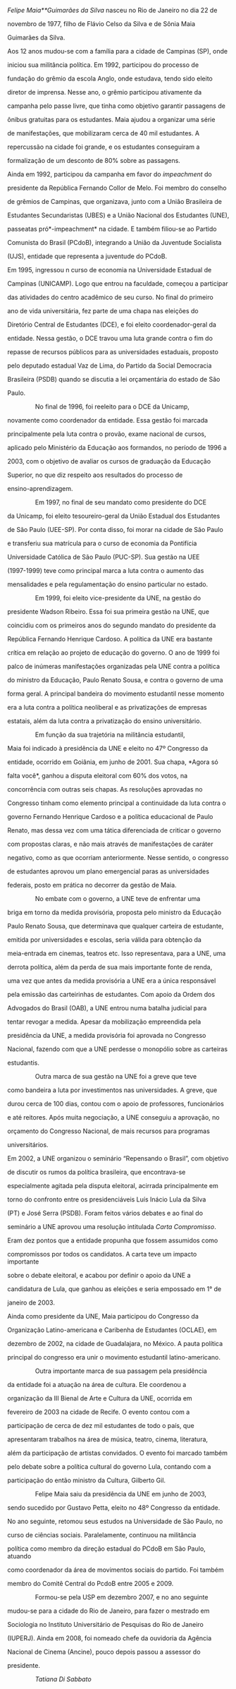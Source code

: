 

*Felipe Maia**Guimarães da Silva* nasceu no Rio de Janeiro no dia 22 de

novembro de 1977, filho de Flávio Celso da Silva e de Sônia Maia

Guimarães da Silva.



Aos 12 anos mudou-se com a família para a cidade de Campinas (SP), onde

iniciou sua militância política. Em 1992, participou do processo de

fundação do grêmio da escola Anglo, onde estudava, tendo sido eleito

diretor de imprensa. Nesse ano, o grêmio participou ativamente da

campanha pelo passe livre, que tinha como objetivo garantir passagens de

ônibus gratuitas para os estudantes. Maia ajudou a organizar uma série

de manifestações, que mobilizaram cerca de 40 mil estudantes. A

repercussão na cidade foi grande, e os estudantes conseguiram a

formalização de um desconto de 80% sobre as passagens.



Ainda em 1992, participou da campanha em favor do *impeachment* do

presidente da República Fernando Collor de Melo. Foi membro do conselho

de grêmios de Campinas, que organizava, junto com a União Brasileira de

Estudantes Secundaristas (UBES) e a União Nacional dos Estudantes (UNE),

passeatas pró*-impeachment* na cidade. E também filiou-se ao Partido

Comunista do Brasil (PCdoB), integrando a União da Juventude Socialista

(UJS), entidade que representa a juventude do PCdoB.



Em 1995, ingressou n curso de economia na Universidade Estadual de

Campinas (UNICAMP). Logo que entrou na faculdade, começou a participar

das atividades do centro acadêmico de seu curso. No final do primeiro

ano de vida universitária, fez parte de uma chapa nas eleições do

Diretório Central de Estudantes (DCE), e foi eleito coordenador-geral da

entidade. Nessa gestão, o DCE travou uma luta grande contra o fim do

repasse de recursos públicos para as universidades estaduais, proposto

pelo deputado estadual Vaz de Lima, do Partido da Social Democracia

Brasileira (PSDB) quando se discutia a lei orçamentária do estado de São

Paulo.



                No final de 1996, foi reeleito para o DCE da Unicamp,

novamente como coordenador da entidade. Essa gestão foi marcada

principalmente pela luta contra o provão, exame nacional de cursos,

aplicado pelo Ministério da Educação aos formandos, no período de 1996 a

2003, com o objetivo de avaliar os cursos de graduação da Educação

Superior, no que diz respeito aos resultados do processo de

ensino-aprendizagem.



                Em 1997, no final de seu mandato como presidente do DCE

da Unicamp, foi eleito tesoureiro-geral da União Estadual dos Estudantes

de São Paulo (UEE-SP). Por conta disso, foi morar na cidade de São Paulo

e transferiu sua matrícula para o curso de economia da Pontifícia

Universidade Católica de São Paulo (PUC-SP). Sua gestão na UEE

(1997-1999) teve como principal marca a luta contra o aumento das

mensalidades e pela regulamentação do ensino particular no estado.



                Em 1999, foi eleito vice-presidente da UNE, na gestão do

presidente Wadson Ribeiro. Essa foi sua primeira gestão na UNE, que

coincidiu com os primeiros anos do segundo mandato do presidente da

República Fernando Henrique Cardoso. A política da UNE era bastante

crítica em relação ao projeto de educação do governo. O ano de 1999 foi

palco de inúmeras manifestações organizadas pela UNE contra a política

do ministro da Educação, Paulo Renato Sousa, e contra o governo de uma

forma geral. A principal bandeira do movimento estudantil nesse momento

era a luta contra a política neoliberal e as privatizações de empresas

estatais, além da luta contra a privatização do ensino universitário.



                Em função da sua trajetória na militância estudantil,

Maia foi indicado à presidência da UNE e eleito no 47º Congresso da

entidade, ocorrido em Goiânia, em junho de 2001. Sua chapa, *Agora só

falta você*, ganhou a disputa eleitoral com 60% dos votos, na

concorrência com outras seis chapas. As resoluções aprovadas no

Congresso tinham como elemento principal a continuidade da luta contra o

governo Fernando Henrique Cardoso e a política educacional de Paulo

Renato, mas dessa vez com uma tática diferenciada de criticar o governo

com propostas claras, e não mais através de manifestações de caráter

negativo, como as que ocorriam anteriormente. Nesse sentido, o congresso

de estudantes aprovou um plano emergencial paras as universidades

federais, posto em prática no decorrer da gestão de Maia.



                No embate com o governo, a UNE teve de enfrentar uma

briga em torno da medida provisória, proposta pelo ministro da Educação

Paulo Renato Sousa, que determinava que qualquer carteira de estudante,

emitida por universidades e escolas, seria válida para obtenção da

meia-entrada em cinemas, teatros etc. Isso representava, para a UNE, uma

derrota política, além da perda de sua mais importante fonte de renda,

uma vez que antes da medida provisória a UNE era a única responsável

pela emissão das carteirinhas de estudantes. Com apoio da Ordem dos

Advogados do Brasil (OAB), a UNE entrou numa batalha judicial para

tentar revogar a medida. Apesar da mobilização empreendida pela

presidência da UNE, a medida provisória foi aprovada no Congresso

Nacional, fazendo com que a UNE perdesse o monopólio sobre as carteiras

estudantis.



                Outra marca de sua gestão na UNE foi a greve que teve

como bandeira a luta por investimentos nas universidades. A greve, que

durou cerca de 100 dias, contou com o apoio de professores, funcionários

e até reitores. Após muita negociação, a UNE conseguiu a aprovação, no

orçamento do Congresso Nacional, de mais recursos para programas

universitários.



Em 2002, a UNE organizou o seminário “Repensando o Brasil”, com objetivo

de discutir os rumos da política brasileira, que encontrava-se

especialmente agitada pela disputa eleitoral, acirrada principalmente em

torno do confronto entre os presidenciáveis Luís Inácio Lula da Silva

(PT) e José Serra (PSDB). Foram feitos vários debates e ao final do

seminário a UNE aprovou uma resolução intitulada *Carta Compromisso*.

Eram dez pontos que a entidade propunha que fossem assumidos como

compromissos por todos os candidatos. A carta teve um impacto importante

sobre o debate eleitoral, e acabou por definir o apoio da UNE a

candidatura de Lula, que ganhou as eleições e seria empossado em 1° de

janeiro de 2003.



Ainda como presidente da UNE, Maia participou do Congresso da

Organização Latino-americana e Caribenha de Estudantes (OCLAE), em

dezembro de 2002, na cidade de Guadalajara, no México. A pauta política

principal do congresso era unir o movimento estudantil latino-americano.



                Outra importante marca de sua passagem pela presidência

da entidade foi a atuação na área de cultura. Ele coordenou a

organização da III Bienal de Arte e Cultura da UNE, ocorrida em

fevereiro de 2003 na cidade de Recife. O evento contou com a

participação de cerca de dez mil estudantes de todo o país, que

apresentaram trabalhos na área de música, teatro, cinema, literatura,

além da participação de artistas convidados. O evento foi marcado também

pelo debate sobre a política cultural do governo Lula, contando com a

participação do então ministro da Cultura, Gilberto Gil.



                Felipe Maia saiu da presidência da UNE em junho de 2003,

sendo sucedido por Gustavo Petta, eleito no 48º Congresso da entidade.



No ano seguinte, retomou seus estudos na Universidade de São Paulo, no

curso de ciências sociais. Paralelamente, continuou na militância

política como membro da direção estadual do PCdoB em São Paulo, atuando

como coordenador da área de movimentos sociais do partido. Foi também

membro do Comitê Central do PcdoB entre 2005 e 2009.



                Formou-se pela USP em dezembro 2007, e no ano seguinte

mudou-se para a cidade do Rio de Janeiro, para fazer o mestrado em

Sociologia no Instituto Universitário de Pesquisas do Rio de Janeiro

(IUPERJ). Ainda em 2008, foi nomeado chefe da ouvidoria da Agência

Nacional de Cinema (Ancine), pouco depois passou a assessor do

presidente.



                *Tatiana Di Sabbato*



               



